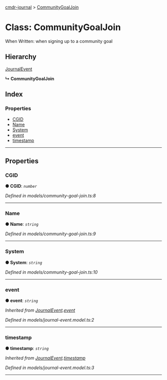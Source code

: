 [cmdr-journal](../README.md) > [CommunityGoalJoin](../classes/communitygoaljoin.md)



# Class: CommunityGoalJoin


When Written: when signing up to a community goal

## Hierarchy


 [JournalEvent](journalevent.md)

**↳ CommunityGoalJoin**







## Index

### Properties

* [CGID](communitygoaljoin.md#cgid)
* [Name](communitygoaljoin.md#name)
* [System](communitygoaljoin.md#system)
* [event](communitygoaljoin.md#event)
* [timestamp](communitygoaljoin.md#timestamp)



---
## Properties
<a id="cgid"></a>

###  CGID

**●  CGID**:  *`number`* 

*Defined in models/community-goal-join.ts:8*





___

<a id="name"></a>

###  Name

**●  Name**:  *`string`* 

*Defined in models/community-goal-join.ts:9*





___

<a id="system"></a>

###  System

**●  System**:  *`string`* 

*Defined in models/community-goal-join.ts:10*





___

<a id="event"></a>

###  event

**●  event**:  *`string`* 

*Inherited from [JournalEvent](journalevent.md).[event](journalevent.md#event)*

*Defined in models/journal-event.model.ts:2*





___

<a id="timestamp"></a>

###  timestamp

**●  timestamp**:  *`string`* 

*Inherited from [JournalEvent](journalevent.md).[timestamp](journalevent.md#timestamp)*

*Defined in models/journal-event.model.ts:3*





___


